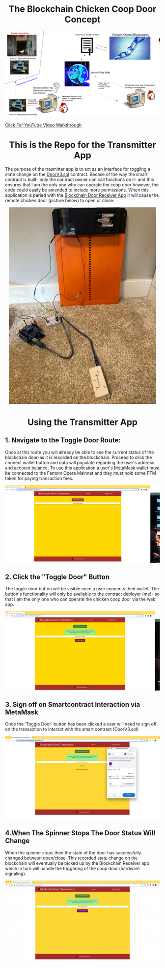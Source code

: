 <h1 align="center">The Blockchain Chicken Coop Door Concept</h1>

![diagram](https://raw.githubusercontent.com/kitfud/BlockchainChickenDoorTransmitter_FantomVersion/master/Blockchain_Door_Screenshots/App_Diagram.png)

<a align="center" href="https://www.youtube.com/watch?v=GRRlAFD2J1c">Click For YouTube Video Walkthrough</a>

<h1 align="center">This is the Repo for the Transmitter App</h1>

<p>
The purpose of the trasmitter app is to act as an interface for toggling a state change on the <a href="https://ftmscan.com/address/0xD14EcfE4e1E5B7e9Bd1368Bbb3820061cE222133#code">DoorV3.sol</a> contract. Becase of the way the smart contract is built- only the contract owner can call functions on it- and this ensures that I am the only one who can operate the coop door however, the code could easily be amended to include more permissions. When this application is paried with the <a href="https://github.com/kitfud/BlockchainChickenDoorReceiver_FantomVersion">Blockchain Door Receiver App</a> it will cause the remote chicken door (picture below) to open or close: 
<p>
  
 <p align="center">
  <img src="https://raw.githubusercontent.com/kitfud/BlockchainChickenDoorTransmitter_FantomVersion/master/Blockchain_Door_Screenshots/HardwarePics/AssembledDoor.jpg" alt="door"/>
</p>

<h1 align="center">Using the Transmitter App</h1>

<h2>1. Navigate to the Toggle Door Route:</h2>

<p>Once at this route you will already be able to see the current status of the blockchain door-as it is recorded on the blockchain. Proceed to click the connect wallet button and data will populate regarding the user's address and account balance. To use this application a user's MetaMask wallet must be connected to the Fantom Opera Mainnet and they must hold some FTM token for paying transaction fees. </p>
 <p align="center">
  <img src="https://raw.githubusercontent.com/kitfud/BlockchainChickenDoorTransmitter_FantomVersion/master/Blockchain_Door_Screenshots/TransmitterApp/setup1.png" alt="setup1"/>
</p>

<h2>2. Click the "Toggle Door" Button</h2>
<p>The toggle door button will be visible once a user connects their wallet. The button's functionality will only be available to the contract deployer (me)- so that I am the only one who can operate the chicken coop door via the web app.</p>
 <p align="center">
  <img src="https://raw.githubusercontent.com/kitfud/BlockchainChickenDoorTransmitter_FantomVersion/master/Blockchain_Door_Screenshots/TransmitterApp/setup2.png" alt="setup2"/>
</p>

<h2>3. Sign off on Smartcontract Interaction via MetaMask</h2>
<p>Once the 'Toggle Door' button has been clicked a user will need to sign off on the transaction to interact with the smart contract (DoorV3.sol)</p>
 <p align="center">
  <img src="https://raw.githubusercontent.com/kitfud/BlockchainChickenDoorTransmitter_FantomVersion/master/Blockchain_Door_Screenshots/TransmitterApp/setup3.png" alt="setup3"/>
</p>

<h2>4.When The Spinner Stops The Door Status Will Change</h2>
When the spinner stops then the state of the door has successfully changed between open/close. This recorded state change on the blockchain will eventually be picked up by the Blockchain Receiver app which in turn will handle the triggering of the coop door (hardware signaling). 
 <p align="center">
  <img src="https://raw.githubusercontent.com/kitfud/BlockchainChickenDoorTransmitter_FantomVersion/master/Blockchain_Door_Screenshots/TransmitterApp/setup4.png" alt="setup4"/>
</p>

